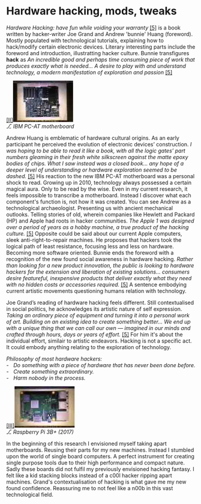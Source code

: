 # Hardware hacking, mods, tweaks 



*Hardware Hacking: have fun while voiding your warranty* <a href="#bibliography">[5]</a> is a book written by hacker-writer Joe Grand and Andrew 'bunnie' Huang (foreword). Mostly populated with technological tutorials, explaining how to hack/modify certain electronic devices. Literary interesting parts include the foreword and introduction, illustratting hacker culture. Bunnie transfigures **hack** as *An incredible good and perhaps time consuming piece of work that produces exactly what is needed... A desire to play with and understand technology, a modern manifestation of exploration and passion* <a href="#bibliography">[5]</a>


<div id="images"><a href="#image-bibliography">[II]<img src="images/post6-1.jpg"></a><br>
 <em>⎇ IBM PC-AT motherboard</em></div>

Andrew Huang is emblematic of hardware cultural origins. 
As an early participant he perceived the evolution of electronic devices’ construction.
*I was hoping to be able to read it like a book, with all the logic gates’ part numbers gleaming 
in their fresh white silkscreen against the matte epoxy bodies of chips. What I saw instead was a closed book… 
any hope of a deeper level of understanding or hardware exploration seemed to be dashed.* <a href="#bibliography">[5]</a>
His reaction to the new IBM PC-AT motherboard was a personal shock to read. Growing up in 2010, 
technology always possessed a certain magical aura. Only to be read by the wise. Even in my current research, 
it feels impossible to transcribe a motherboard. Instead I discover what each component's function is,
not how it was created. You can see Andrew as a technological archaeologist. 
Presenting us with ancient mechanical outlooks. Telling stories of old, wherein companies 
like Hewlett and Packard (HP) and Apple had roots in hacker communities. 
*The Apple 1 was designed over a period of years as a hobby machine, a true product of the hacking culture.* <a href="#bibliography">[5]</a> 
Opposite could be said about our current Apple computers, sleek anti-right-to-repair machines. He proposes that hackers took the logical path of least resistance, focusing less and less on hardware. Becoming more software oriented. Bunnie ends the foreword with a recognition of the new found social awareness in hardware hacking. *Rather than looking for a new product innovation, the public is looking to hardware hackers for 
the extension and liberation of existing solutions… consumers desire featureful, inexpensive products 
that deliver exactly what they need with no hidden costs or accessories required.* <a href="#bibliography">[5]</a>
A sentence embodying current artistic movements questioning humans relation with technology. 



Joe Grand’s reading of hardware hacking feels different. Still contextualised in social politics, 
he acknowledges its artistic nature of self expression. 
*Taking an ordinary piece of equipment and turning it into a personal work of art. Building on an existing idea to create something better… 
We end up with a unique thing that we can call our own — imagined in our minds and crafted through hours, 
days or years of effort.* <a href="#bibliography">[5]</a> 
For him it's about the individual effort, similair to artistic endeavors. 
Hacking is not a specific act. It could embody anything relating to the exploration of technology. 



*Philosophy of most hardware hackers:* <br>
*-    Do something with a piece of hardware that has never been done before.* <br>
*-    Create something extraordinary.* <br>
*-    Harm nobody in the process.*



<div id="images"><a href="#image-bibliography">[III]<img src="images/post6-2.jpg"></a>
<br><em>⎇ Raspberry Pi 3B+ (2017)</em></div>

In the beginning of this research I envisioned myself taking apart motherboards. 
Reusing their parts for my new machines. Instead I stumbled upon the world of single board computers. A perfect instrument for creating single purpose tools due to their high performance 
and compact nature. Sadly these boards did not fulfil my previously envisioned hacking fantasy. 
I felt like a kid stacking blocks instead of a c00l hacker ripping apart machines. 
Grand's contextualisation of hacking is what gave me my new found confidence. 
Reassuring me to not feel like a n00b in this vast technological field. 
 
